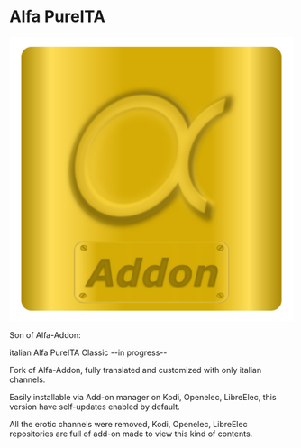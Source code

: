 # Alfa PureITA
![alt tag](https://raw.githubusercontent.com/orione7/plugin.video.alfa-pureita/master/icon.png)

Son of Alfa-Addon:

italian Alfa PureITA Classic --in progress--

Fork of Alfa-Addon, fully translated and customized with only italian channels.

Easily installable via Add-on manager on Kodi, Openelec, LibreElec, this version have self-updates enabled by default.

All the erotic channels were removed, Kodi, Openelec, LibreElec repositories are full of add-on made to view this kind of contents.
